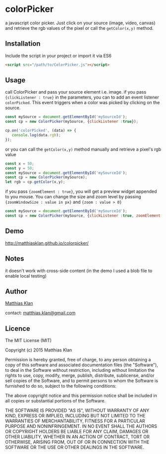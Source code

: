 # colorPicker
a javascript color picker.
Just click on your source (image, video, canvas) and retrieve the rgb values of the pixel or call the `getColor(x,y)` method.

## Installation

Include the script in your project or import it via ES6

```html
<script src="/path/to/ColorPicker.js"></script>
```

## Usage

call ColorPicker and pass your source element i.e. image. if you pass `{clickListener : true}` in the parameters, you can to add an event listener `colorPicked`. This event triggers when a color was picked by clicking on the source.


```javascript
const mySource = document.getElementById('mySourceId');
const cp = new ColorPicker(mySource, {clickListener :true});

cp.on('colorPicked', (data) => {
   console.log(data.rgb);
});
```

or you can call the `getColor(x,y)` method manually and retrieve a pixel's rgb value

```javascript
const x = 50;
const y = 50;
const mySource = document.getElementById('mySourceId');
const cp = new ColorPicker(mySource);
let rgb = cp.getColor(x,y);
```

if you pass `{zoomElement : true}`, you will get a preview widget appended to you mouse. You can change the size and zoom level by passing `{zoomWindowSize : value in px}` and `{zoom : value > 0}`

```javascript
const mySource = document.getElementById('mySourceId');
const cp = new ColorPicker(mySource, {clickListener :true, zoomElement : true, zoomWindowSize: 200, zoom: 8});
```


## Demo

http://matthiasklan.github.io/colorpicker/

## Notes

it doesn't work with cross-side content (in the demo I used a blob file to enable local testing)

## Author

[Matthias Klan](https://github.com/matthiasklan/)

contact: matthias.klan@gmail.com


## Licence

The MIT License (MIT)

Copyright (c) 2015 Matthias Klan

Permission is hereby granted, free of charge, to any person obtaining a copy of
this software and associated documentation files (the "Software"), to deal in
the Software without restriction, including without limitation the rights to
use, copy, modify, merge, publish, distribute, sublicense, and/or sell copies of
the Software, and to permit persons to whom the Software is furnished to do so,
subject to the following conditions:

The above copyright notice and this permission notice shall be included in all
copies or substantial portions of the Software.

THE SOFTWARE IS PROVIDED "AS IS", WITHOUT WARRANTY OF ANY KIND, EXPRESS OR
IMPLIED, INCLUDING BUT NOT LIMITED TO THE WARRANTIES OF MERCHANTABILITY, FITNESS
FOR A PARTICULAR PURPOSE AND NONINFRINGEMENT. IN NO EVENT SHALL THE AUTHORS OR
COPYRIGHT HOLDERS BE LIABLE FOR ANY CLAIM, DAMAGES OR OTHER LIABILITY, WHETHER
IN AN ACTION OF CONTRACT, TORT OR OTHERWISE, ARISING FROM, OUT OF OR IN
CONNECTION WITH THE SOFTWARE OR THE USE OR OTHER DEALINGS IN THE SOFTWARE.
